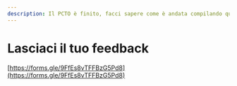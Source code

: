 ```yaml
---
description: Il PCTO è finito, facci sapere come è andata compilando questo form
---
```


# Lasciaci il tuo feedback

[https://forms.gle/9FfEs8vTFFBzG5Pd8](https://forms.gle/9FfEs8vTFFBzG5Pd8)

